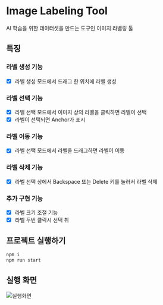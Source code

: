 # Image Labeling Tool

AI 학습을 위한 데이터셋을 만드는 도구인 이미지 라벨링 툴

## 특징

### 라벨 생성 기능

- [x] 라벨 생성 모드에서 드래그 한 위치에 라벨 생성

### 라벨 선택 기능

- [x] 라벨 선택 모드에서 이미지 상의 라벨을 클릭하면 라벨이 선택
- [x] 라벨이 선택되면 Anchor가 표시

### 라벨 이동 기능

- [x] 라벨 선택 모드에서 라벨을 드래그하면 라벨이 이동

### 라벨 삭제 기능

- [x] 라벨 선택 상에서 Backspace 또는 Delete 키를 눌러서 라벨 삭제

### 추가 구현 기능

- [x] 라벨 크기 조절 기능
- [x] 라벨 두번 클릭시 선택 취

## 프로젝트 실행하기

```bash
npm i
npm run start
```

## 실행 화면
![실행화면](https://user-images.githubusercontent.com/48316447/130323667-8748f72e-2815-46bc-aa7d-13fe2c1891a6.gif)
